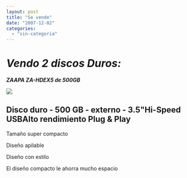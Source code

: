 ```yaml
---
layout: post
title: "Se vende"
date: "2007-12-02"
categories: 
  - "sin-categoria"
---
```


# **_Vendo 2 discos Duros:_**

**_ZAAPA ZA-HDEX5 de 500GB_**

![](https://217.130.22.115/media/78199M)

## Disco duro - 500 GB - externo - 3.5"Hi-Speed USBAlto rendimiento Plug & Play

Tamaño super compacto

Diseño apilable

Diseño con estilo

El diseño compacto le ahorra mucho espacio
